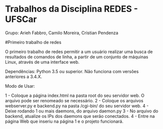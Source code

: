 # Trabalhos da Disciplina REDES - UFSCar

Grupo: Arieh Fabbro, Camilo Moreira, Cristian Pendenza

#Primeiro trabalho de redes

O primeiro trabalho de redes permitir a um usuário realizar uma busca de resultados de comandos de linha, a partir de um conjunto de máquinas Linux, através de uma interface web.

Dependências: Python 3.5 ou superior. Não funciona com versões anteriores a 3.4.X.

Modo de Usar:

1 - Coloque a página index.html na pasta root do seu servidor web. O arquivo pode ser renomeado se necessário.
2 - Coloque os arquivos webserver.py e backend.py na pasta /cgi-bin/ do seu servidor web.
4 - Deixe rodando 1 ou mais daemons, do arquivo daemon.py
3 - No arquivo do backend, atualize os IPs dos daemons que serão conectados.
4 - Entre na página Web que inseriu na página 1 e o projeto funcionará.


